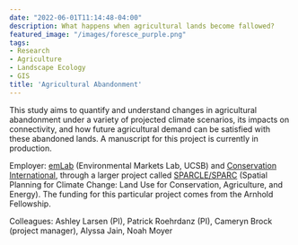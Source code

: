 ```yaml
---
date: "2022-06-01T11:14:48-04:00"
description: What happens when agricultural lands become fallowed?
featured_image: "/images/foresce_purple.png"
tags: 
- Research
- Agriculture
- Landscape Ecology
- GIS
title: 'Agricultural Abandonment'
---
```


This study aims to quantify and understand changes in agricultural abandonment under a variety of projected climate scenarios, its impacts on connectivity, and how future agricultural demand can be satisfied with these abandoned lands. A manuscript for this project is currently in production. 

Employer: [emLab](https://emlab.ucsb.edu/) (Environmental Markets Lab, UCSB) and [Conservation International](https://www.conservation.org/), through a larger project called [SPARCLE/SPARC](http://www.sparc-website.org/) (Spatial Planning for Climate Change: Land Use for Conservation, Agriculture, and Energy). The funding for this particular project comes from the Arnhold Fellowship.

Colleagues: Ashley Larsen (PI), Patrick Roehrdanz (PI), Cameryn Brock (project manager), Alyssa Jain, Noah Moyer